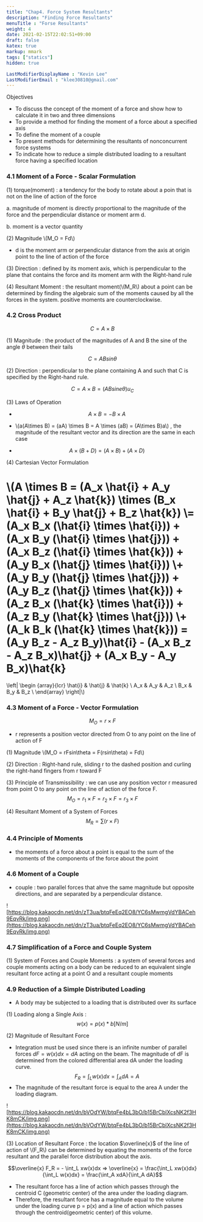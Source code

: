 ```yaml
---
title: "Chap4. Force System Resultants"
description: "Finding Force Resultants"
menuTitle : "Forse Resultants"
weight: 4
date: 2021-02-15T22:02:51+09:00
draft: false
katex: true
markup: mmark
tags: ["statics"]
hidden: true

LastModifierDisplayName : "Kevin Lee"
LastModifierEmail : "klee30810@gmail.com"
---
```


Objectives

- To discuss the concept of the moment of a force and show how to calculate it in two and three dimensions
- To provide a method for finding the moment of a force about a specified axis
- To define the moment of a couple
- To present methods for determining the resultants of nonconcurrent force systems
- To indicate how to reduce a simple distributed loading to a resultant force having a specified location

### 4.1 Moment of a Force - Scalar Formulation

(1) torque(moment) : a tendency for the body to rotate about a poin that is not on the line of action of the force

a. magnitude of moment is directly proportional to the magnitude of the force and the perpendicular distance or moment arm d.

b. moment is a vector quantity

(2) Magnitude  \\(M_O = Fd​\\) 

- d is the moment arm or perpendicular distance from the axis at origin point to the line of action of the force

(3) Direction : defined by its moment axis, which is perpendicular to the plane that contains the force and its moment arm with the Right-hand rule

(4) Resultant Moment : the resultant moment(\\(M_R​\\) about a point can be determined by finding the algebraic sum of the moments caused by all the forces in the system. positive moments are counterclockwise.

### 4.2 Cross Product

 $$C = A \times B$$

(1) Magnitude : the product of the magnitudes of A and B the sine of the angle $\theta$ between their tails

 $$C = ABsinθ$$ 

(2) Direction : perpendicular to the plane containing A and such that C is specified by the Right-hand rule.

 $$C=A\times B=(ABsine\theta)u_C$$ 

(3) Laws of Operation

-  $$A \times B = - B \times A$$ 

-  \\(a(A\times B) = (aA) \times B = A \times (aB) = (A\times B)a​\\) , the magnitude of the resultant vector and its direction are the same in each case

-  $$A \times (B+D) = (A\times B)+(A\times D)$$ 

(4) Cartesian Vector Formulation 

\\(A \times B = (A_x \hat{i} + A_y \hat{j} + A_z \hat{k}) \times (B_x \hat{i} + B_y \hat{j} + B_z \hat{k}) \\= (A_x B_x (\hat{i} \times \hat{i})) +(A_x B_y (\hat{i} \times \hat{j})) + (A_x B_z (\hat{i} \times \hat{k})) + (A_y B_x (\hat{j} \times \hat{i})) \\+ (A_y B_y (\hat{j} \times \hat{j})) + (A_y B_z (\hat{j} \times \hat{k})) + (A_z B_x (\hat{k} \times \hat{i})) + (A_z B_y (\hat{k} \times \hat{j})) \\+ (A_k B_k (\hat{k} \times \hat{k})) = (A_y B_z - A_z B_y)\hat{i} - (A_x B_z - A_z B_x)\hat{j} + (A_x B_y - A_y B_x)\hat{k}
=
\left|
\begin {array}{lcr}
\hat{i} & \hat{j} & \hat{k} \\
A_x & A_y & A_z \\
B_x & B_y & B_z \\
\end{array}
\right|\\)

### 4.3 Moment of a Force - Vector Formulation

 $$M_O = r \times F$$ 

- r represents a position vector directed from O to any point on the line of action of F

(1) Magnitude  \\(M_O = rFsin\theta = F(rsin\theta) = Fd​\\)

(2) Direction : Right-hand rule, sliding r to the dashed position and curling the right-hand fingers from r toward F

(3) Principle of Transmissibility : we can use any position vector r measured from point O to any point on the line of action of the force F.  $$M_O = r_1 \times F = r_2 \times F = r_3 \times F$$ 

(4) Resultant Moment of a System of Forces  $$M_R = \sum (r \times F)$$ 

### 4.4 Principle of Moments

- the moments of a force about a point is equal to the sum of the moments of the components of the force about the point

  

### 4.6 Moment of a Couple

- couple : two parallel forces that ahve the same magnitude but opposite directions, and are separated by a perpendicular distance.

![https://blog.kakaocdn.net/dn/zT3ua/btqFeEq2EO8/YC6sMwmgVdYBACeh9EqvRk/img.png](https://blog.kakaocdn.net/dn/zT3ua/btqFeEq2EO8/YC6sMwmgVdYBACeh9EqvRk/img.png)

### 4.7 Simplification of a Force and Couple System

(1) System of Forces and Couple Moments : a system of several forces and couple moments acting on a body can be reduced to an equivalent single resultant force acting at a point O and a resultant couple moments

### 4.9 Reduction of a Simple Distributed Loading

- A body may be subjected to a loading that is distributed over its surface

(1) Loading along a Single Axis :  $$w(x) = p(x) * b [N/m]$$ 

(2) Magnitude of Resultant Force

- Integration must be used since there is an infinite number of parallel forces $dF =w(x)dx = dA$  acting on the beam. The magnitude of dF is determined from the colored differential area dA under the loading curve. $$F_R = \int_L w(x)dx = \int_A dA = A$$
- The magnitude of the resultant force is equal to the area A under the loading diagram.

![https://blog.kakaocdn.net/dn/bVOdYW/btqFe4bL3bO/b15BrCblXcsNK2f3HK8mCK/img.png](https://blog.kakaocdn.net/dn/bVOdYW/btqFe4bL3bO/b15BrCblXcsNK2f3HK8mCK/img.png)

(3) Location of Resultant Force : the location $\overline{x}$ of the line of action of \\(F_R​\\) can be determined by equating the moments of the force resultant and the parallel force distribution about the axis.

$$\overline{x} F_R = - \int_L xw(x)dx => \overline{x} = \frac{\int_L xw(x)dx}{\int_L w(x)dx} = \frac{\int_A xdA}{\int_A dA}$$

- The resultant force has a line of action which passes through the centroid C (geometric center) of the area under the loading diagram.
- Therefore, the resultant force has a magnitude equal to the volume under the loading curve p = p(x) and a line of action which passes through the centroid(geometric center) of this volume.